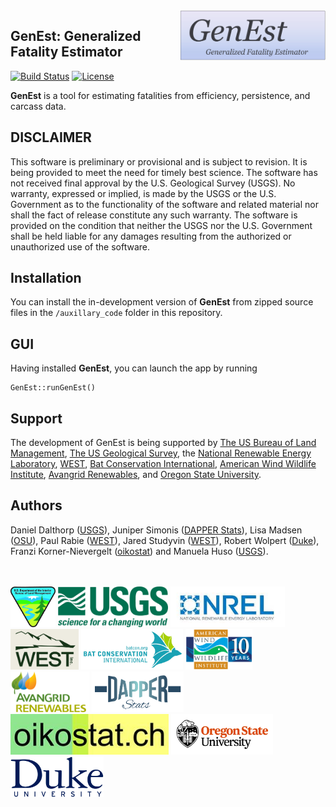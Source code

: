 <img src = 'inst/app/www/GenEst.png' height = '80' align="right" />

## GenEst: Generalized Fatality Estimator    

[![Build Status](https://api.travis-ci.org/ddalthorp/GenEst.svg?branch=master)](https://travis-ci.org/ddalthorp/GenEst)
[![License](https://img.shields.io/badge/license-GPL%20(%3E=%203)-blue.svg)](https://raw.githubusercontent.com/ddalthorp/GenEst/master/LICENSE)

**GenEst** is a tool for estimating fatalities from efficiency, persistence,
and carcass data.

## DISCLAIMER

This software is preliminary or provisional and is subject to revision. It is
being provided to meet the need for timely best science. The software has not
received final approval by the U.S. Geological Survey (USGS). No warranty,
expressed or implied, is made by the USGS or the U.S. Government as to the
functionality of the software and related material nor shall the fact of release
constitute any such warranty. The software is provided on the condition that
neither the USGS nor the U.S. Government shall be held liable for any damages
resulting from the authorized or unauthorized use of the software.

## Installation

You can install the in-development version of **GenEst** from zipped source
files in the `/auxillary_code` folder in this repository.

## GUI

Having installed **GenEst**, you can launch the app by running

```
GenEst::runGenEst()
```

## Support

The development of GenEst is being supported by [The US Bureau of Land
Management](https://www.blm.gov/), [The US Geological
Survey](https://www.usgs.gov/), the [National Renewable Energy 
Laboratory](https://www.nrel.gov/),
[WEST](http://www.westconsultants.com/), [Bat Conservation
International](http://www.batcon.org/), [American 
Wind Wildlife Institute](https://awwi.org/), [Avangrid 
Renewables](http://www.avangridrenewables.us/), and [Oregon State
University](https://oregonstate.edu/). 

## Authors

Daniel Dalthorp ([USGS](https://www.usgs.gov/)), Juniper Simonis ([DAPPER
Stats](http://www.dapperstats.com)), Lisa Madsen ([OSU](https://oregonstate.edu/)),
Paul Rabie ([WEST](http://www.westconsultants.com/)), Jared Studyvin
([WEST](http://www.westconsultants.com/)), Robert Wolpert 
([Duke](http://www2.stat.duke.edu/~rlw/)), Franzi Korner-Nievergelt 
([oikostat](http://www.oikostat.ch/)) and Manuela Huso 
([USGS](https://www.usgs.gov/)).

<br><br>
<img src = 'inst/app/www/blm.jpg' height = '65'> <img src = 'inst/app/www/usgs.png' height = '65'> <img src = 'inst/app/www/nrel.jpg' height = '65'> <img src = 'inst/app/www/west.png' height = '65'> <img src = 'inst/app/www/bci.jpg' height = '65'> <img src = 'inst/app/www/awwi.png' height = '65'> <img src = 'inst/app/www/avangrid.png' height = '65'> <img src = 'inst/app/www/dapper.png' height = '65'> <img src = 'inst/app/www/oikostat.jpg' height = '65'> <img src = 'inst/app/www/osu.jpg' height = '65'> <img src = 'inst/app/www/duke.png' height = '65'>
